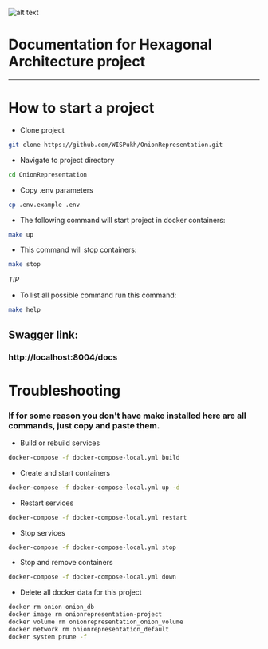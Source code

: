 ![alt text](https://static.tildacdn.com/tild3561-6163-4531-b662-383539366166/WIS_LOGO_white_NEW.svg)

# Documentation for Hexagonal Architecture project

---

# How to start a project

* Clone project

```bash
git clone https://github.com/WISPukh/OnionRepresentation.git 
```

* Navigate to project directory

```bash
cd OnionRepresentation
```

* Copy .env parameters

```bash
cp .env.example .env
```

* The following command will start project in docker containers:

```bash
make up
```

* This command will stop containers:

```bash
make stop
```

_TIP_

* To list all possible command run this command: 

```bash
make help
```

## Swagger link:

### **http://localhost:8004/docs**


# Troubleshooting

### If for some reason you don't have make installed here are all commands, just copy and paste them.

* Build or rebuild services

```bash
docker-compose -f docker-compose-local.yml build
```

* Create and start containers

```bash
docker-compose -f docker-compose-local.yml up -d
```

* Restart services

```bash
docker-compose -f docker-compose-local.yml restart
```

* Stop services

```bash
docker-compose -f docker-compose-local.yml stop
```

* Stop and remove containers

```bash
docker-compose -f docker-compose-local.yml down
```

* Delete all docker data for this project

```bash
docker rm onion onion_db
docker image rm onionrepresentation-project
docker volume rm onionrepresentation_onion_volume
docker network rm onionrepresentation_default
docker system prune -f
```
